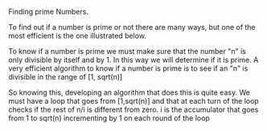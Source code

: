Finding prime Numbers.

To find out if a number is prime or not there are many ways, but one of the most efficient is the one illustrated below.

To know if a number is prime we must make sure that the number "n" is only divisible by itself and by 1. In this way we will determine if it is prime. A very efficient algorithm to know if a number is prime is to see if an "n" is divisible 
in the range of [1, sqrt(n)]

So knowing this, developing an algorithm that does this is quite easy. We must have a loop that goes from [1,sqrt(n)] and
that at each turn of the loop checks if the rest of n/i is different from zero. i is the accumulator that goes from 1 to 
sqrt(n) incrementing by 1 on each round of the loop

